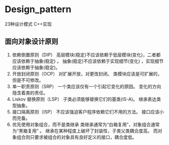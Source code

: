# Design_pattern
23种设计模式 C++实现

## 面向对象设计原则
1. 依赖倒置原则（DIP）
    高层模块(稳定)不应该依赖于低层模块(变化)，二者都应该依赖于抽象(稳定) 。
    抽象(稳定)不应该依赖于实现细节(变化) ，实现细节应该依赖于抽象(稳定)。
2. 开放封闭原则（OCP）
    对扩展开放，对更改封闭。
    类模块应该是可扩展的，但是不可修改。
3. 单一职责原则（SRP）
    一个类应该仅有一个引起它变化的原因。
    变化的方向隐含着类的责任。
4. Liskov 替换原则（LSP）
    子类必须能够替换它们的基类(IS-A)。
    继承表达类型抽象。
5. 接口隔离原则（ISP）
    不应该强迫客户程序依赖它们不用的方法。
    接口应该小而完备。
6. 优先使用对象组合，而不是类继承
    类继承通常为“白箱复用”，对象组合通常为“黑箱复用” 。
    继承在某种程度上破坏了封装性，子类父类耦合度高。
    而对象组合则只要求被组合的对象具有良好定义的接口，耦合度低。
